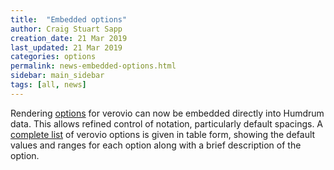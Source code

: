 ```yaml
---
title:  "Embedded options"
author: Craig Stuart Sapp
creation_date: 21 Mar 2019
last_updated: 21 Mar 2019
categories: options
permalink: news-embedded-options.html
sidebar: main_sidebar
tags: [all, news]
---
```


Rendering [options](/options) for verovio can now be embedded directly into Humdrum
data.  This allows refined control of notation, particularly default spacings.  A
[complete list](/options/list) of verovio options is given in table form, showing
the default values and ranges for each option along with a brief description of
the option.


